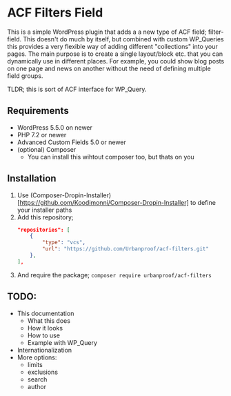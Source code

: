 # ACF Filters Field

This is a simple WordPress plugin that adds a a new type of ACF field; filter-field. This doesn't do much by itself, but combined with custom WP_Queries this provides a very flexible way of adding different "collections" into your pages. The main purpose is to create a single layout/block etc. that you can dynamically use in different places. For example, you could show blog posts on one page and news on another without the need of defining multiple field groups.

TLDR; this is sort of ACF interface for WP_Query.

## Requirements
* WordPress 5.5.0 on newer
* PHP 7.2 or newer
* Advanced Custom Fields 5.0 or newer
* (optional) Composer
    * You can install this wihtout composer too, but thats on you

## Installation
1. Use (Composer-Dropin-Installer)[https://github.com/Koodimonni/Composer-Dropin-Installer] to define your installer paths
2. Add this repository;
    ```json
    "repositories": [
        {
            "type": "vcs",
            "url": "https://github.com/Urbanproof/acf-filters.git"
        },
    ],
    ```
3. And require the package; `composer require urbanproof/acf-filters`

## TODO:
* This documentation
    * What this does
    * How it looks
    * How to use
    * Example with WP_Query
* Internationalization
* More options:
    * limits
    * exclusions
    * search
    * author
